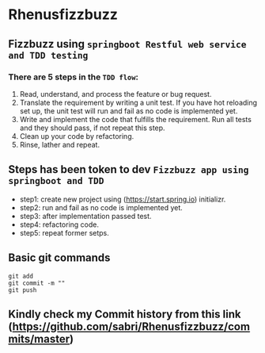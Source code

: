 # Rhenusfizzbuzz

## **Fizzbuzz using ``springboot Restful web service and TDD testing``** 

### There are 5 steps in the ``TDD flow``:

1. Read, understand, and process the feature or bug request.
2. Translate the requirement by writing a unit test. If you have hot reloading set up, the unit test will run and fail as no code is implemented yet.
3. Write and implement the code that fulfills the requirement. Run all tests and they should pass, if not repeat this step.
4. Clean up your code by refactoring.
5. Rinse, lather and repeat.

## Steps has been token to dev  ``Fizzbuzz app using springboot and TDD `` 

* step1: create new project using (https://start.spring.io) initializr.
* step2:  run and fail as no code is implemented yet.
* step3:  after implementation passed test.
* step4:  refactoring code. 
* step5:  repeat former setps.

## Basic git commands
```
git add
git commit -m ""
git push
```
## Kindly check my Commit history from this link (https://github.com/sabri/Rhenusfizzbuzz/commits/master)

